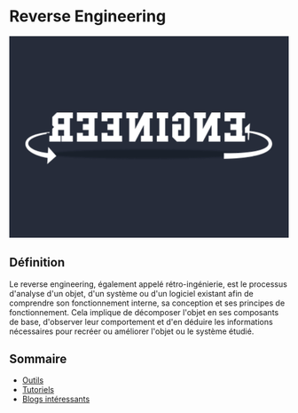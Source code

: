 # Reverse Engineering
![HACKERMAN](../images/re.png)

## Définition
Le reverse engineering, également appelé rétro-ingénierie, est le processus d'analyse d'un objet, d'un système ou d'un logiciel existant afin de comprendre son fonctionnement interne, sa conception et ses principes de fonctionnement. Cela implique de décomposer l'objet en ses composants de base, d'observer leur comportement et d'en déduire les informations nécessaires pour recréer ou améliorer l'objet ou le système étudié.

## Sommaire
- [Outils](outils.md)
- [Tutoriels](tutos.md)
- [Blogs intéressants](blogs.md)